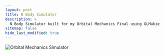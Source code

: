 ```yaml
---
layout: post
title: N Body Simulator
description: >
  N Body Simulator built for my Orbital Mechanics Final using GLMakie
sitemap: false
hide_last_modified: true
---
```



![Orbital Mechanics Simulator](/assets/gifs/Trajectory.gif)

